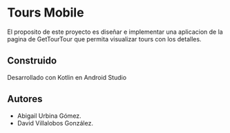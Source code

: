 # Tours Mobile

El proposito de este proyecto es diseñar e implementar una aplicacion de la pagina de GetTourTour que permita visualizar tours con los detalles.

## Construido

Desarrollado con Kotlin en Android Studio

## Autores

* Abigail Urbina Gómez.
* David Villalobos González.
